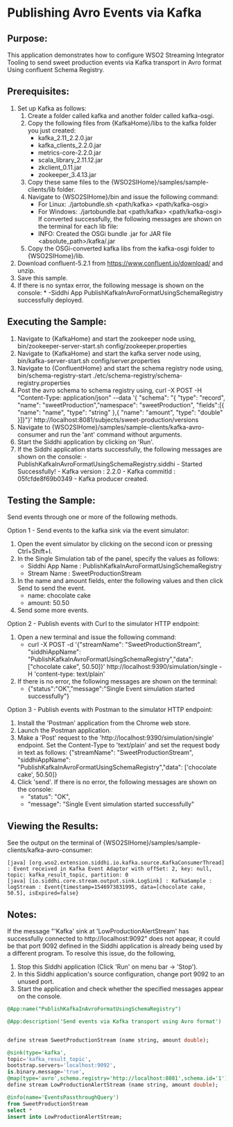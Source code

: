 # Publishing Avro Events via Kafka

## Purpose:
This application demonstrates how to configure WSO2 Streaming Integrator Tooling to send sweet production events via Kafka transport in Avro format Using confluent Schema Registry.

## Prerequisites:
1. Set up Kafka as follows:
	1. Create a folder called kafka and another folder called kafka-osgi.
    2. Copy the following files from {KafkaHome}/libs to the kafka folder you just created:
        * kafka_2.11_2.2.0.jar
        * kafka_clients_2.2.0.jar
        * metrics-core-2.2.0.jar
        * scala_library_2.11.12.jar
        * zkclient_0.11.jar
        * zookeeper_3.4.13.jar
    3. Copy these same files to the {WSO2SIHome}/samples/sample-clients/lib folder.
    4. Navigate to {WSO2SIHome}/bin and issue the following command:
        - For Linux: ./jartobundle.sh <path/kafka> <path/kafka-osgi>
        - For Windows: ./jartobundle.bat <path/kafka> <path/kafka-osgi>  
If converted successfully, the following messages are shown on the terminal for each lib file:
        - INFO: Created the OSGi bundle <kafka-lib-name>.jar for JAR file <absolute_path>/kafka/<kafka-lib-name>.jar
    5. Copy the OSGi-converted kafka libs from the kafka-osgi folder to {WSO2SIHome}/lib.
2. Download confluent-5.2.1 from https://www.confluent.io/download/ and unzip.
3. Save this sample.
4. If there is no syntax error, the following message is shown on the console:
	        * -Siddhi App PublishKafkaInAvroFormatUsingSchemaRegistry successfully deployed.

## Executing the Sample:
1. Navigate to {KafkaHome} and start the zookeeper node using,
bin/zookeeper-server-start.sh config/zookeeper.properties
2. Navigate to {KafkaHome} and start the kafka server node using,
bin/kafka-server-start.sh config/server.properties
3. Navigate to {ConfluentHome} and start the schema registry node using,
bin/schema-registry-start ./etc/schema-registry/schema-registry.properties
4. Post the avro schema to schema registry using,
curl -X POST -H "Content-Type: application/json" --data '{ "schema": "{ \"type\": \"record\", \"name\": \"sweetProduction\",\"namespace\": \"sweetProduction\", \"fields\":[{ \"name\": \"name\", \"type\": \"string\" },{ \"name\": \"amount\", \"type\": \"double\" }]}"}' http://localhost:8081/subjects/sweet-production/versions
5. Navigate to {WSO2SIHome}/samples/sample-clients/kafka-avro-consumer and run the 'ant' command without arguments.
6. Start the Siddhi application by clicking on 'Run'.
7. If the Siddhi application starts successfully, the following messages are shown on the console:
	    - PublishKafkaInAvroFormatUsingSchemaRegistry.siddhi - Started Successfully!
	    - Kafka version : 2.2.0
	    - Kafka commitId : 05fcfde8f69b0349
	    - Kafka producer created.

## Testing the Sample:
Send events through one or more of the following methods.

Option 1 - Send events to the kafka sink via the event simulator:
1. Open the event simulator by clicking on the second icon or pressing Ctrl+Shift+I.
2. In the Single Simulation tab of the panel, specify the values as follows:
    * Siddhi App Name  : PublishKafkaInAvroFormatUsingSchemaRegistry
    * Stream Name      : SweetProductionStream
3. In the name and amount fields, enter the following values and then click Send to send the event.
    * name: chocolate cake
    * amount: 50.50
4. Send some more events.

Option 2 - Publish events with Curl to the simulator HTTP endpoint:
1. Open a new terminal and issue the following command:
    * curl -X POST -d '{"streamName": "SweetProductionStream", "siddhiAppName": "PublishKafkaInAvroFormatUsingSchemaRegistry","data": ["chocolate cake", 50.50]}' http://localhost:9390/simulation/single -H 'content-type: text/plain'
2. If there is no error, the following messages are shown on the terminal:
    *  {"status":"OK","message":"Single Event simulation started successfully"}

Option 3 - Publish events with Postman to the simulator HTTP endpoint:
1. Install the 'Postman' application from the Chrome web store.
2. Launch the Postman application.
3. Make a 'Post' request to the 'http://localhost:9390/simulation/single' endpoint. Set the Content-Type to 'text/plain' and set the request body in text as follows:
{"streamName": "SweetProductionStream", "siddhiAppName": "PublishKafkaInAvroFormatUsingSchemaRegistry","data": ['chocolate cake', 50.50]}
4. Click 'send'. If there is no error, the following messages are shown on the console:
    *  "status": "OK",
    *  "message": "Single Event simulation started successfully"

## Viewing the Results:
See the output on the terminal of {WSO2SIHome}/samples/sample-clients/kafka-avro-consumer:
```
[java] [org.wso2.extension.siddhi.io.kafka.source.KafkaConsumerThread] : Event received in Kafka Event Adaptor with offSet: 2, key: null, topic: kafka_result_topic, partition: 0
[java] [io.siddhi.core.stream.output.sink.LogSink] : KafkaSample : logStream : Event{timestamp=1546973831995, data=[chocolate cake, 50.5], isExpired=false}
```

## Notes:
If the message "'Kafka' sink at 'LowProductionAlertStream' has successfully connected to http://localhost:9092" does not appear, it could be that port 9092 defined in the Siddhi application is already being used by a different program. To resolve this issue, do the following,
1. Stop this Siddhi application (Click 'Run' on menu bar -> 'Stop').
2. In this Siddhi application's source configuration, change port 9092 to an unused port.
3. Start the application and check whether the specified messages appear on the console.

```sql
@App:name("PublishKafkaInAvroFormatUsingSchemaRegistry")

@App:description('Send events via Kafka transport using Avro format')


define stream SweetProductionStream (name string, amount double);

@sink(type='kafka',
topic='kafka_result_topic',
bootstrap.servers='localhost:9092',
is.binary.message='true',
@map(type='avro',schema.registry='http://localhost:8081',schema.id='1'))
define stream LowProductionAlertStream (name string, amount double);

@info(name='EventsPassthroughQuery')
from SweetProductionStream
select *
insert into LowProductionAlertStream;
```